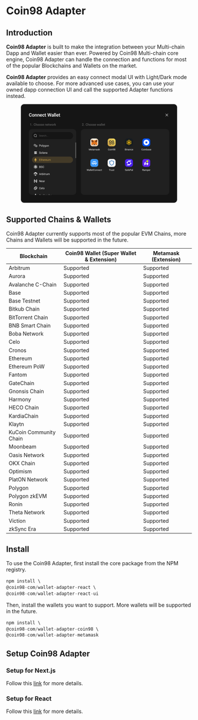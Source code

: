 # Coin98 Adapter

## Introduction

**Coin98 Adapter** is built to make the integration between your Multi-chain Dapp and Wallet easier than ever. Powered by Coin98 Multi-chain core engine, Coin98 Adapter can handle the connection and functions for most of the popular Blockchains and Wallets on the market.

**Coin98 Adapter** provides an easy connect modal UI with Light/Dark mode available to choose. For more advanced use cases, you can use your owned dapp connection UI and call the supported Adapter functions instead.&#x20;

<figure><img src="../../.gitbook/assets/image (150).png" alt=""><figcaption></figcaption></figure>

## Supported Chains & Wallets

Coin98 Adapter currently supports most of the popular EVM Chains, more Chains and Wallets will be supported in the future.

| Blockchain             | Coin98 Wallet (Super Wallet & Extension) | Metamask (Extension) |
| ---------------------- | ---------------------------------------- | -------------------- |
| Arbitrum               | Supported                                | Supported            |
| Aurora                 | Supported                                | Supported            |
| Avalanche C-Chain      | Supported                                | Supported            |
| Base                   | Supported                                | Supported            |
| Base Testnet           | Supported                                | Supported            |
| Bitkub Chain           | Supported                                | Supported            |
| BitTorrent Chain       | Supported                                | Supported            |
| BNB Smart Chain        | Supported                                | Supported            |
| Boba Network           | Supported                                | Supported            |
| Celo                   | Supported                                | Supported            |
| Cronos                 | Supported                                | Supported            |
| Ethereum               | Supported                                | Supported            |
| Ethereum PoW           | Supported                                | Supported            |
| Fantom                 | Supported                                | Supported            |
| GateChain              | Supported                                | Supported            |
| Gnonsis Chain          | Supported                                | Supported            |
| Harmony                | Supported                                | Supported            |
| HECO Chain             | Supported                                | Supported            |
| KardiaChain            | Supported                                | Supported            |
| Klaytn                 | Supported                                | Supported            |
| KuCoin Community Chain | Supported                                | Supported            |
| Moonbeam               | Supported                                | Supported            |
| Oasis Network          | Supported                                | Supported            |
| OKX Chain              | Supported                                | Supported            |
| Optimism               | Supported                                | Supported            |
| PlatON Network         | Supported                                | Supported            |
| Polygon                | Supported                                | Supported            |
| Polygon zkEVM          | Supported                                | Supported            |
| Ronin                  | Supported                                | Supported            |
| Theta Network          | Supported                                | Supported            |
| Viction                | Supported                                | Supported            |
| zkSync Era             | Supported                                | Supported            |

## Install

To use the Coin98 Adapter, first install the core package from the NPM registry.

```typescript
npm install \
@coin98-com/wallet-adapter-react \
@coin98-com/wallet-adapter-react-ui
```

Then, install the wallets you want to support. More wallets will be supported in the future.

```typescript
npm install \
@coin98-com/wallet-adapter-coin98 \
@coin98-com/wallet-adapter-metamask
```

## Setup Coin98 Adapter

### Setup for Next.js

Follow this [link](setup-coin98-adapter-for-next.js.md) for more details.

### Setup for React

Follow this [link](setup-coin98-adapter-for-react.md) for more details.
